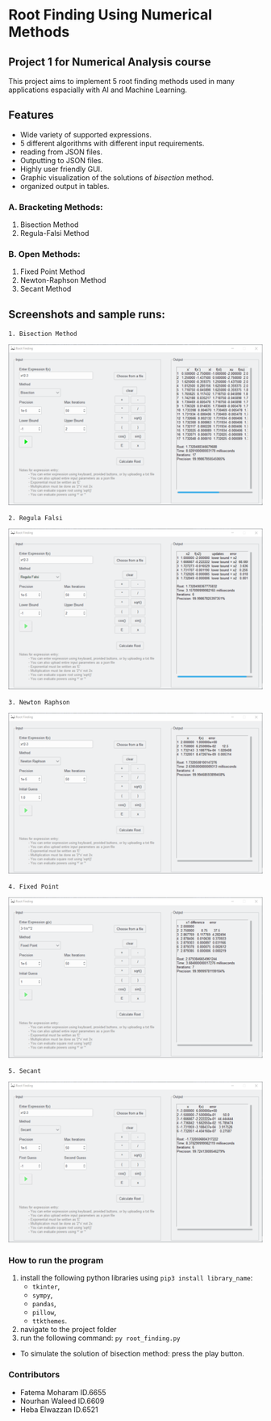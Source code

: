 # Root Finding Using Numerical Methods
## Project 1 for Numerical Analysis course
This project aims to implement 5 root finding methods used in many applications espacially with AI and Machine Learning.

## Features
- Wide variety of supported expressions.
- 5 different algorithms with different input requirements.
- reading from JSON files.
- Outputting to JSON files.
- Highly user friendly GUI.
- Graphic visualization of the solutions of *bisection* method.
- organized output in tables.

### A. Bracketing Methods:
1. Bisection Method
2. Regula-Falsi Method
### B. Open Methods:
1. Fixed Point Method 
2. Newton-Raphson Method
3. Secant Method

## Screenshots and sample runs:
    1. Bisection Method
   ![bisection](./screenshots/bisection.png)
   
    2. Regula Falsi
   ![regulaFalsi](./screenshots/regulaFalsi.png)
   
    3. Newton Raphson
   ![Newton Raphson](./screenshots/newton.png)
    
    4. Fixed Point
   ![Fixed Point](./screenshots/fixedPoint.png)
    
    5. Secant
   ![Secant](./screenshots/secant.png)


### How to run the program
1. install the following python libraries using `pip3 install library_name`:
    - `tkinter`, 
    - `sympy`, 
    - `pandas`, 
    - `pillow`, 
    - `ttkthemes`.
2. navigate to the project folder
3. run the following command: `py root_finding.py`
- To simulate the solution of bisection method: press the play button.

### Contributors
- Fatema Moharam ID.6655
- Nourhan Waleed ID.6609
- Heba Elwazzan ID.6521

